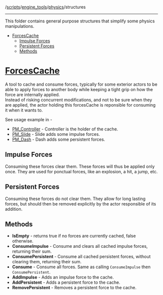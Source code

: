 /[scripts](../../../)/[engine_tools](../../)/[physics](../)/structures  

---


This folder contains general purpose structures that simplify some physics manipulations.

- [ForcesCache](#forcescache)
  - [Impulse Forces](#impulse-forces)
  - [Persistent Forces](#persistent-forces)
  - [Methods](#methods)


# [ForcesCache](PHX_ForcesCache.cs)

A tool to cache and consume forces, typically for some exterior actors to be able to apply forces to another body while keeping a tight grip on how the force are internally applied.  
Instead of risking concurrent modifications, and not to be sure when they are applied, the actor holding this forcesCache is reponsible for consuming it when it wants to.  

See usage example in -
- [PM_Controller](../../../player/PM_Controller.cs) - Controller is the holder of the cache.
- [PM_Slide](../../../player/movement/actions/crouch/PM_Slide.cs) - Slide adds some impulse forces.
- [PM_Dash](../../../player/movement/actions/crouch/PM_Dash.cs) - Dash adds some persistent forces.

## Impulse Forces

Consuming these forces clear them. These forces will thus be applied only once. They are used for ponctual forces, like an explosion, a hit, a jump, etc.

## Persistent Forces

Consuming these forces do not clear them. They allow for long lasting forces, but should then be removed explicitly by the actor responsible of its addition.

## Methods

- **IsEmpty** - returns true if no forces are currently cached, false otherwise.
- **ConsumeImpulse** - Consume and clears all cached impulse forces, returning their sum.
- **ConsumePersistent** - Consume all cached persistent forces, without clearing them, returning their sum.
- **Consume** - Consume all forces. Same as calling ``ConsumeImpulse`` then ``ConsumePersistent``.
- **AddImpulse** - Adds an impulse force to the cache.
- **AddPersistent** - Adds a persistent force to the cache.
- **RemovePersistent** - Removes a persistent force to the cache.

